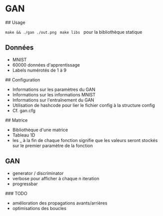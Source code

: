 # GAN

## Usage

` make && ./gan ./out.png `
` make libs ` pour la bibliothèque statique

## Données

- MNIST
- 60000 données d'apprentissage
- Labels numérotés de 1 à 9

## Configuration

- Informations sur les paramètres du GAN
- Informations sur les informations MNIST
- Informations sur l'entraînement du GAN
- Utilisation de hashcode pour lier le fichier config à la structure config
- Cf. gan.cfg

## Matrice

- Bibliothèque d'une matrice 
- Tableau 1D
- les _ à la fin de chaque fonction signifie que les valeurs seront stockés sur le premier paramètre de la fonction

## GAN

- generator / discriminator
- verbose pour afficher à chaque n iteration
- progressbar

### TODO

- amélioration des propagations avants/arrières
- optimisations des boucles

